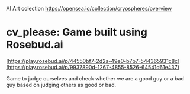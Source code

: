 AI Art colection
https://opensea.io/collection/cryospheres/overview

# cv_please: Game built using Rosebud.ai

[https://play.rosebud.ai/p/44550bf7-2d2a-49e0-b7b7-544365931c8c](https://play.rosebud.ai/p/9937890d-1267-4855-8526-64541d61e437)

Game to judge ourselves and check whether we are a good guy or a bad guy based on judging others as good or bad.

